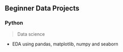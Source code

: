 ## Beginner Data Projects

### Python
> Data science
- EDA using pandas, matplotlib, numpy and seaborn

<br />
